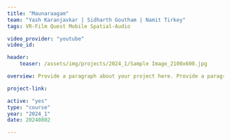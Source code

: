 ```yaml
---
title: "Maunaraagam"
team: "Yash Karanjavkar | Sidharth Goutham | Namit Tirkey"
tags: VR-Film Quest Mobile Spatial-Audio

video_provider: "youtube"
video_id:

header:
    teaser: /assets/img/projects/2024_1/Sample Image_2100x600.jpg

overview: Provide a paragraph about your project here. Provide a paragraph about your project here. Provide a paragraph about your project here. Provide a paragraph about your project here. Provide a paragraph about your project here. Provide a paragraph about your project here. Provide a paragraph about your project here. Provide a paragraph about your project here. Provide a paragraph about your project here. Provide a paragraph about your project here. Provide a paragraph about your project here. Provide a paragraph about your project here. Provide a paragraph about your project here. Provide a paragraph about your project here. Provide a paragraph about your project here.

project-link:

active: "yes"
type: "course"
year: "2024_1"
date: 20240802

---
```

